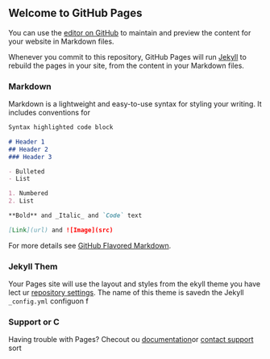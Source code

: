 ## Welcome to GitHub Pages

You can use the [editor on GitHub](https://github.com/LadenxxxxD/LadenxxxxD.github.io/edit/master/index.md) to maintain and preview the content for your website in Markdown files.

Whenever you commit to this repository, GitHub Pages will run [Jekyll](https://jekyllrb.com/) to rebuild the pages in your site, from the content in your Markdown files.

### Markdown

Markdown is a lightweight and easy-to-use syntax for styling your writing. It includes conventions for

```markdown
Syntax highlighted code block

# Header 1
## Header 2
### Header 3

- Bulleted
- List

1. Numbered
2. List

**Bold** and _Italic_ and `Code` text

[Link](url) and ![Image](src)
```

For more details see [GitHub Flavored Markdown](https://guides.github.com/features/mastering-markdown/).

### Jekyll Them

Your Pages site will use the layout and styles from the ekyll theme you have lect ur [repository settings](https://github.com/LadenxxxxD/LadenxxxxD.github.io/settings). The name of this theme is savedn the Jekyll `_config.yml` configuon f

### Support or C

Having trouble with Pages? Checout ou [documentation](https://help.github.com/categories/github-pages-basics/)or [contact support](https://github.com/contact) sort
